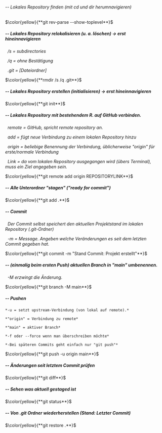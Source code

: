 ###### -- Lokales Repository finden (mit cd und dir herumnavigieren)

$\color{yellow}{**git rev-parse --show-toplevel**}$



##### -- Lokales Repository relokalisieren (u. a. löschen) -> erst hineinnavigieren

 	*/s = subdirectories*

 	*/q = ohne Bestätigung*

 	*.git = \[Dateiordner]*

$\color{yellow}{**rmdir /s /q .git**}$



##### -- Lokales Repository erstellen (initialisieren) -> erst hineinnavigieren

$\color{yellow}{**git init**}$



##### -- Lokales Repository mit bestehendem R. auf GitHub verbinden.

 	*remote = GitHub, spricht remote repository an.*

 	*add = fügt neue Verbindung zu einem lokalen Repository hinzu*

 	*origin = beliebige Benennung der Verbindung, üblicherweise "origin" für erste/normale Verbindung*

 	*Link = da vom lokalen Repository ausgegangen wird (übers Terminal), muss ein Ziel angegeben sein.*

$\color{yellow}{**git remote add origin REPOSITORYLINK**}$



##### -- Alle Unterordner "stagen" ("ready for commit")

$\color{yellow}{**git add .**}$



##### -- Commit

 	*Der Commit selbst speichert den aktuellen Projektstand im lokalen Repository (.git-Ordner)*

 	*-m = Message. Angeben welche Veränderungen es seit dem letzten Commit gegeben hat.*

$\color{yellow}{**git commit -m "Stand Commit: Projekt erstellt"**}$



##### -- (einmalig beim ersten Push) aktuellen Branch in "main" umbenennen.

 	*-M erzwingt die Änderung.*

$\color{yellow}{**git branch -M main**}$



##### -- Pushen

	*-u = setzt upstream-Verbindung (von lokal auf remote).*

	*"origin" = Verbindung zu remote*

	*"main" = aktiver Branch*

	*-f oder --force wenn man überschreiben möchte*

	*-Bei späteren Commits geht einfach nur "git push"*

$\color{yellow}{**git push -u origin main**}$



##### -- Änderungen seit letztem Commit prüfen

$\color{yellow}{**git diff**}$



##### -- Sehen was aktuell gestaged ist

$\color{yellow}{**git status**}$



##### -- Von .git Ordner wiederherstellen (Stand: Letzter Commit)

$\color{yellow}{**git restore .**}$

